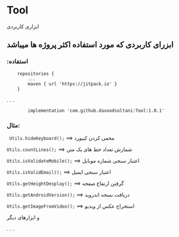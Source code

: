 # Tool
ابزاری کاربردی
##  ابزرای کاربردی که مورد استفاده اکثر پروژه ها میباشد
### :استفاده




 		repositories {
 			...
 			maven { url 'https://jitpack.io' }
 		}

.
.
.


 	        implementation 'com.github.davoodsoltani:Tool:1.0.1'

### مثال:


` Utils.hideKeyboard();`  ==>  مخفی کردن کیبورد

`Utils.countLines();`  ==> شمارش تعداد خط های یک متن

`Utils.isValidateMobile();`  ==> اعتبار سنجی شماره موبایل

`Utils.isValidEmail();`  ==> اعتبار سنجی ایمیل

`Utils.getHeightDesplay();`  ==> گرفتن ارتفاع صفحه

`Utils.getAndroidVersion();`  ==> دریافت نسخه اندروید

`Utils.getImageFromVideo();`  ==> استخراج عکس از ویدیو

و ابزارهای دیگر

.
.
.
